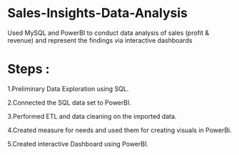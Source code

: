 # Sales-Insights-Data-Analysis
Used MySQL and PowerBI to conduct data analysis of sales (profit &amp; revenue) and represent the findings via interactive dashboards

# Steps :

1.Preliminary Data Exploration using SQL.

2.Connected the SQL data set to PowerBI.

3.Performed ETL and data cleaning on the imported data.

4.Created measure for needs and used them for creating visuals in PowerBi.

5.Created interactive Dashboard using PowerBI.


